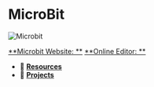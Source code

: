 # MicroBit

![Microbit](https://microbit.org/assets/images/logo.svg)

[ **Microbit Website: **](https://microbit.org/)
[ **Online Editor: **](https://makecode.microbit.org/)

* :open_file_folder: [ **Resources** ](https://github.com/gdincu/MicroBit/tree/master/Resources)
* :open_file_folder: [ **Projects** ](https://github.com/gdincu/MicroBit/tree/master/Projects)
